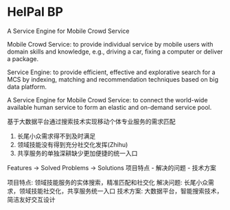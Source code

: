 # HelPal BP
 
A Service Engine for Mobile Crowd Service
 
Mobile Crowd Service: to provide individual service by mobile users with domain skills and knowledge, e.g., driving a car, fixing a computer or deliver a package.
 
Service Engine: to provide efficient, effective and explorative search for a MCS by indexing, matching and recommendation techniques based on big data platform.
 
A Service Engine for Mobile Crowd Service: to connect the world-wide available human service to form an elastic and on-demand service pool.
 
基于大数据平台通过搜索技术实现移动个体专业服务的需求匹配
 
1. 长尾小众需求得不到及时满足
2. 领域技能没有得到充分社交化发挥(Zhihu)
3. 共享服务的单独深耕缺少更加便捷的统一入口
 
Features -> Solved Problems -> Solutions
项目特点 - 解决的问题 - 技术方案
 
项目特点: 领域技能服务的实体搜索，精准匹配和社交化
解决问题: 长尾小众需求，领域技能社交化，共享服务统一入口
技术方案: 大数据平台，智能搜索技术，简洁友好交互设计
